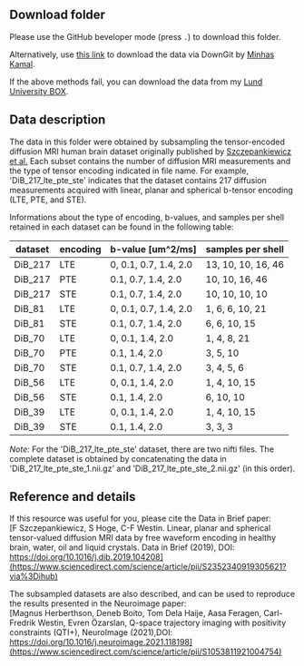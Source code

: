 
## Download folder
Please use the GitHub beveloper mode (press `.`) to download this folder.

Alternatively, use [this link](https://minhaskamal.github.io/DownGit/#/home?url=https://github.com/filip-szczepankiewicz/Szczepankiewicz_DIB_2019/tree/master/DATA/brain/NII_Boito_SubSamples) to download the data via DownGit by [Minhas Kamal](https://github.com/MinhasKamal).

If the above methods fail, you can download the data from my [Lund University BOX](https://lu.box.com/s/qj45tn8ubw70vs3rxa9vv2ofnjcpl53b).

## Data description
The data in this folder were obtained by subsampling the tensor-encoded diffusion MRI human brain dataset originally published by [Szczepankiewicz et al.](https://www.sciencedirect.com/science/article/pii/S2352340919305621?via%3Dihub) Each subset contains the number of diffusion MRI measurements and the type of tensor encoding indicated in file name. 
For example, 'DiB_217_lte_pte_ste' indicates that the dataset contains 217 diffusion measurements acquired with linear, planar and spherical b-tensor encoding (LTE, PTE, and STE).

Informations about the type of encoding, b-values, and samples per shell retained in each dataset can be found in the following table: 

| dataset  | encoding | b-value [um^2/ms]     |  samples per shell |
|----------|----------|-----------------------|--------------------|
|  DiB_217 |    LTE   | 0, 0.1, 0.7, 1.4, 2.0 | 13, 10, 10, 16, 46 |
|  DiB_217 |    PTE   |    0.1, 0.7, 1.4, 2.0 | 10, 10, 16, 46     |
|  DiB_217 |    STE   |    0.1, 0.7, 1.4, 2.0 | 10, 10, 10, 10     |
|  DiB_81  |    LTE   | 0, 0.1, 0.7, 1.4, 2.0 | 1, 6, 6, 10, 21    |
|  DiB_81  |    STE   |    0.1, 0.7, 1.4, 2.0 | 6, 6, 10, 15       |
|  DiB_70  |    LTE   | 0, 0.1, 1.4, 2.0      | 1, 4, 8, 21        |
|  DiB_70  |    PTE   |    0.1, 1.4, 2.0      | 3, 5, 10           |
|  DiB_70  |    STE   |    0.1, 0.7, 1.4, 2.0 | 3, 4, 5, 6         |
|  DiB_56  |    LTE   | 0, 0.1, 1.4, 2.0      | 1, 4, 10, 15       |
|  DiB_56  |    STE   |    0.1, 1.4, 2.0      | 6, 10, 10          |
|  DiB_39  |    LTE   | 0, 0.1, 1.4, 2.0      | 1, 4, 10, 15       |
|  DiB_39  |    STE   |    0.1, 1.4, 2.0      | 3, 3, 3            |


*Note:* For the 'DiB_217_lte_pte_ste' dataset, there are two nifti files. The complete dataset is obtained by concatenating the data in 'DiB_217_lte_pte_ste_1.nii.gz' and 'DiB_217_lte_pte_ste_2.nii.gz' (in this order). 

## Reference and details
If this resource was useful for you, please cite the Data in Brief paper:        
[F Szczepankiewicz, S Hoge, C-F Westin. Linear, planar and spherical tensor-valued diffusion MRI data by free waveform encoding in healthy brain, water, oil and liquid crystals. Data in Brief (2019), DOI: https://doi.org/10.1016/j.dib.2019.104208](https://www.sciencedirect.com/science/article/pii/S2352340919305621?via%3Dihub)  

The subsampled datasets are also described, and can be used to reproduce the results presented in the Neuroimage paper:         
[Magnus Herberthson, Deneb Boito, Tom Dela Haije, Aasa Feragen, Carl-Fredrik Westin, Evren Özarslan, Q-space trajectory imaging with positivity constraints (QTI+), NeuroImage (2021),DOI: https://doi.org/10.1016/j.neuroimage.2021.118198](https://www.sciencedirect.com/science/article/pii/S1053811921004754)
